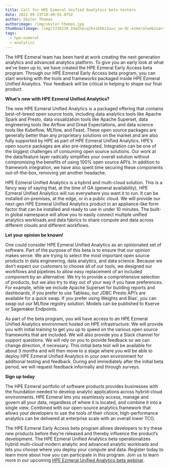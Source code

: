 ```yaml
---
title: Call for HPE Ezmeral Unified Analytics beta testers
date: 2022-09-23T18:49:55.075Z
author: Skyler Thomas
authorimage: /img/skyler-thomas.jpg
thumbnailimage: /img/1338228_24a2hpcq2kxibhbz2uuv_sw-dc-ezmeralwebinars-220921-ezmeralunifanlytcs-v3c.jpg
tags:
  - hpe-ezmeral
  - analytics
---
```

The HPE Ezmeral team has been hard at work creating the next generation analytics and advanced analytics platform. To give you an early look at what we’ve been up to, we have created the HPE Ezmeral Early Access beta program. Through our HPE Ezmeral Early Access beta program, you can start working with the tools and frameworks packaged inside HPE Ezmeral Unified Analytics. Your feedback will be critical in helping to shape our final product.

**What’s new with HPE Ezmeral Unified Analytics?**

The new HPE Ezmeral Unified Analytics is a packaged offering that contains best-of-breed open source tools, including data analytics tools like Apache Spark and Presto, data visualization tools like Apache Superset, data engineering tools like Airflow and Great Expectations, and data science tools like Kubeflow, MLflow, and Feast. These open source packages are generally better than any proprietary solutions on the market and are also fully supported by HPE as part of HPE Ezmeral Unified Analytics. HPE’s open source packages are also pre-integrated. Integration can be one of the biggest challenges of consuming open source solutions. Our work at the data/feature layer radically simplifies your overall solution without compromising the benefits of using 100% open source API’s. In addition to framework integration, we have also spent time securing these components out-of-the-box, removing yet another headache.

HPE Ezmeral Unified Analytics is a hybrid and multi-cloud solution. This is a fancy way of saying that, at the time of GA (general availability), HPE Ezmeral Unified Analytics will run everywhere you want it to run. It can be installed on-premises, at the edge, or in a public cloud. We will provide our next-gen HPE Ezmeral Unified Analytics product in an appliance-like form factor that can be installed and ready to use in under 10 minutes. The built-in global namespace will allow you to easily connect multiple unified analytics workloads and data fabrics to share compute and data across different clouds and different workflows.

**Let your opinion be known!**

One could consider HPE Ezmeral Unified Analytics as an opinionated set of software. Part of the purpose of this beta is to ensure that our opinion makes sense. We are trying to select the most important open source products in data engineering, data analytics, and data science. Because we don’t expect our customers to choose all of our tools, we designed our workflows and pipelines to allow easy replacement of an included component by an alternative. We try to provide a comprehensive selection of products, but we also try to stay out of your way if you have preferences. For example, while we include Apache Superset for building reports and dashboards, if you prefer to use Tableau, our JDBC Presto API’s are available for a quick swap. If you prefer using Weights and Bias’, you can swap out our MLflow registry solution. Models can be published to Kserve or Sagemaker Endpoints.

As part of the beta program, you will have access to an HPE Ezmeral Unified Analytics environment hosted on HPE infrastructure. We will provide you with initial training to get you up to speed on the various open source frameworks that are included. We will also provide you a Slack channel for support questions. We will rely on you to provide feedback so we can change direction, if necessary. This initial beta test will be available for about 3 months and will then move to a stage where you will be able to deploy HPE Ezmeral Unified Analytics in your own environment for additional testing and feedback. During and immediately after the initial beta period, we will request feedback informally and through surveys.

**Sign up today**

The HPE Ezmeral portfolio of software products provides businesses with the foundation needed to develop analytic applications across hybrid-cloud environments. HPE Ezmeral lets you seamlessly access, manage and govern all your data, regardless of where it is located, and combine it into a single view. Combined with our open-source analytics framework that allows your developers to use the tools of their choice, high-performance analytics can be delivered at enterprise scale with an overall lower TCO.

The HPE Ezmeral Early Access beta program allows developers to try these new products before they’re released and thereby influence the product’s development. The HPE Ezmeral Unified Analytics beta operationalizes hybrid multi-cloud modern analytic and advanced analytic workloads and lets you choose where you deploy your compute and data. Register today to learn more about how you can participate in this program. Join us to learn more in our upcoming [HPE Ezmeral Unified Analytics beta webinar](https://hpe.zoom.us/webinar/register/4716641876236/WN_qEWHxuucTa-UilEnOqmByg).